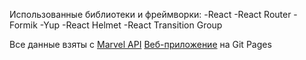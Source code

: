 Использованные библиотеки и фреймворки:
  -React
  -React Router
  -Formik
  -Yup
  -React Helmet
  -React Transition Group

Все данные взяты с [Marvel API](developer.marvel.com)
[Веб-приложение](zmonsoonz.github.io/marvel_hooks) на Git Pages
